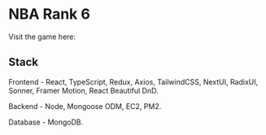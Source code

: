 # NBA Rank 6

Visit the game here:

## Stack

Frontend - React, TypeScript, Redux, Axios, TailwindCSS, NextUI, RadixUI, Sonner, Framer Motion, React Beautiful DnD.

Backend - Node, Mongoose ODM, EC2, PM2. 

Database - MongoDB.
